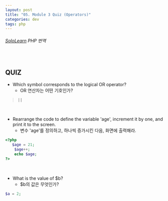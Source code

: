 ```yaml
---
layout: post
title: "05. Module 3 Quiz (Operators)"
categories: dev
tags: php
---
```


###### [SoloLearn](https://www.sololearn.com/) PHP 번역

<br>

## QUIZ

- Which symbol corresponds to the logical OR operator?
  - OR 연산자는 어떤 기호인가?

> `||`

<br>

- Rearrange the code to define the variable 'age', increment it by one, and print it to the screen.
  - 변수 'age'를 정의하고, 하나씩 증가시킨 다음, 화면에 출력해라.

```php
<?php
   $age = 21;
	$age++;
	echo $age;
?>
```

<br>

- What is the value of \$b?
  - \$b의 값은 무엇인가?

```php
$a = 2;
```



<br>